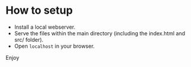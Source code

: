 # How to setup

* Install a local webserver.
* Serve the files within the main directory (including the index.html and src/ folder).
* Open `localhost` in your browser.

Enjoy